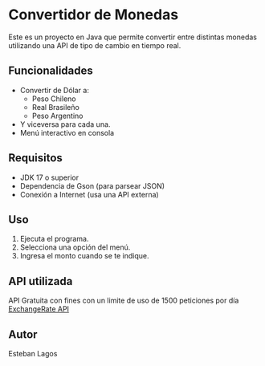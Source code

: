 # Convertidor de Monedas

Este es un proyecto en Java que permite convertir entre distintas monedas utilizando una API de tipo de cambio en tiempo real.

## Funcionalidades

- Convertir de Dólar a:
  - Peso Chileno
  - Real Brasileño
  - Peso Argentino
- Y viceversa para cada una.
- Menú interactivo en consola

## Requisitos

- JDK 17 o superior
- Dependencia de Gson (para parsear JSON)
- Conexión a Internet (usa una API externa)

## Uso

1. Ejecuta el programa.
2. Selecciona una opción del menú.
3. Ingresa el monto cuando se te indique.

## API utilizada

API Gratuita con fines con un limite de uso de 1500 peticiones por día 
[ExchangeRate API](https://www.exchangerate-api.com/)

## Autor

Esteban Lagos
